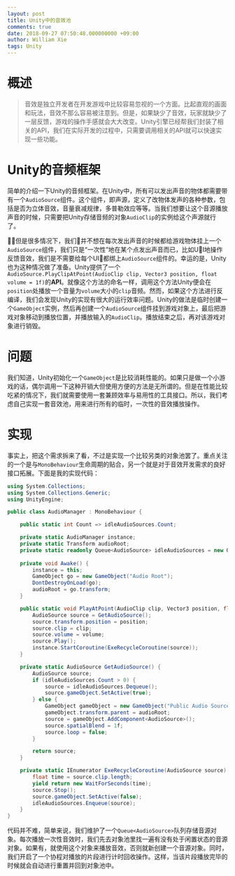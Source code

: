 ```yaml
---
layout: post
title: Unity中的音效池
comments: true
date: 2018-09-27 07:50:48.000000000 +09:00
author: William Xie
tags: Unity
---
```


# 概述
> 音效是独立开发者在开发游戏中比较容易忽视的一个方面。比起直观的画面和玩法，音效不那么容易被注意到。但是，如果缺少了音效，玩家就缺少了一层反馈，游戏的操作手感就会大大改变。Unity引擎已经帮我们封装了相关的API，我们在实际开发的过程中，只需要调用相关的API就可以快速实现一些功能。

# Unity的音频框架
简单的介绍一下Unity的音频框架。在Unity中，所有可以发出声音的物体都需要带有一个`AudioSource`组件。这个组件，即声源，定义了改物体发声的各种参数，包括是否为立体音效，音量衰减规律，多普勒效应等等。当我们想要让这个音源播放声音的时候，只需要把Unity存储音频的对象`AudioClip`的实例给这个声源就行了。

但是很多情况下，我们并不想在每次发出声音的时候都给游戏物体挂上一个`AudioSource`组件，我们只是“一次性”地在某个点发出声音而已，比如UI地操作反馈音效，我们是不需要给每个UI都绑上`AudioSource`组件的。幸运的是，Unity也为这种情况做了准备。Unity提供了一个`AudioSource.PlayClipAtPoint(AudioClip clip, Vector3 position, float volume = 1f)`的**API**。就像这个方法的命名一样，调用这个方法Unity便会在`position`处播放一个音量为`volume`大小的`clip`音频。然而，如果这个方法进行反编译，我们会发现Unity的实现有很大的运行效率问题。Unity的做法是临时创建一个`GameObject`实例，然后再创建一个`AudioSource`组件挂到游戏对象上，最后把游戏对象移动到播放位置，并播放输入的`AudioClip`。播放结束之后，再对该游戏对象进行销毁。

# 问题
我们知道，Unity初始化一个`GameObject`是比较消耗性能的。如果只是做一个小游戏的话，偶尔调用一下这种开销大但使用方便的方法是无所谓的。但是在性能比较吃紧的情况下，我们就需要使用一套兼顾效率与易用性的工具接口。所以，我们考虑自己实现一套音效池，用来进行所有的临时，一次性的音效播放操作。

# 实现
事实上，把这个需求拆来了看，不过是实现一个比较另类的对象池罢了。重点关注的一个是与`MonoBehaviour`生命周期的贴合，另一个就是对于音效开发需求的良好接口拓展。下面是我的实现代码：

```csharp
using System.Collections;
using System.Collections.Generic;
using UnityEngine;

public class AudioManager : MonoBehaviour {

	public static int Count => idleAudioSources.Count;

	private static AudioManager instance;
	private static Transform audioRoot;
	private static readonly Queue<AudioSource> idleAudioSources = new Queue<AudioSource>(5);
	
	private void Awake() {
		instance = this;
		GameObject go = new GameObject("Audio Root");
		DontDestroyOnLoad(go);
		audioRoot = go.transform;
	}

	public static void PlayAtPoint(AudioClip clip, Vector3 position, float volume = 1f) {
		AudioSource source = GetAudioSource();
		source.transform.position = position;
		source.clip = clip;
		source.volume = volume;
		source.Play();
		instance.StartCoroutine(ExeRecycleCoroutine(source));
	}

	private static AudioSource GetAudioSource() {
		AudioSource source;
		if (idleAudioSources.Count > 0) {
			source = idleAudioSources.Dequeue();
			source.gameObject.SetActive(true);
		} else {
			GameObject gameObject = new GameObject("Public Audio Source");
			gameObject.transform.parent = audioRoot;
			source = gameObject.AddComponent<AudioSource>();
			source.spatialBlend = 1f;
			source.loop = false;
		}

		return source;
	}

	private static IEnumerator ExeRecycleCoroutine(AudioSource source) {
		float time = source.clip.length;
		yield return new WaitForSeconds(time);
		source.Stop();
		source.gameObject.SetActive(false);
		idleAudioSources.Enqueue(source);
	}
}
```

代码并不难，简单来说，我们维护了一个`Queue<AudioSource>`队列存储音源对象。每次播放一次性音效时，我们先去对象池里找一遍有没有处于闲置状态的音源对象。如果有，就使用这个对象来播放音效，否则就新创建一个音源对象。同时，我们开启了一个协程对播放的片段进行计时回收操作。这样，当该片段播放完毕的时候就会自动进行重置并回到对象池中。